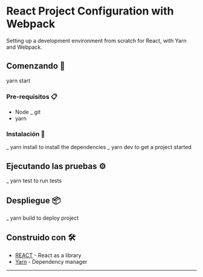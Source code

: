 # React Project Configuration with Webpack

Setting up a development environment from scratch for React, with Yarn and Webpack.

## Comenzando 🚀

yarn start


### Pre-requisitos 📋

- Node
_ git
- yarn

### Instalación 🔧

_ yarn install to install the dependencies
_ yarn dev to get a project started


## Ejecutando las pruebas ⚙️

_ yarn test to run tests


## Despliegue 📦

_ yarn build to deploy project

## Construido con 🛠️

* [REACT](http://www.dropwizard.io/1.0.2/docs/) - React as a library
* [Yarn](https://maven.apache.org/) - Dependency manager



---
